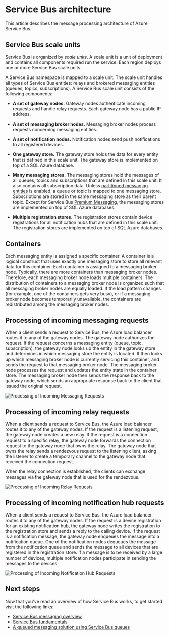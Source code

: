 <properties 
   pageTitle="Service Bus architecture | Microsoft Azure"
   description="Describes the message processing architecture of Azure Service Bus."
   services="service-bus"
   documentationCenter="na"
   authors="sethmanheim"
   manager="timlt"
   editor="tysonn" />
<tags 
   ms.service="service-bus"
   ms.devlang="na"
   ms.topic="get-started-article"
   ms.tgt_pltfrm="na"
   ms.workload="na"
   ms.date="03/09/2016"
   ms.author="sethm" />

# Service Bus architecture

This article describes the message processing architecture of Azure Service Bus.

## Service Bus scale units

Service Bus is organized by *scale units*. A scale unit is a unit of deployment and contains all components required run the service. Each region deploys one or more Service Bus scale units.

A Service Bus namespace is mapped to a scale unit. The scale unit handles all types of Service Bus entities: relays and brokered messaging entities (queues, topics, subscriptions). A Service Bus scale unit consists of the following components:

- **A set of gateway nodes.** Gateway nodes authenticate incoming requests and handle relay requests. Each gateway node has a public IP address.

- **A set of messaging broker nodes.** Messaging broker nodes process requests concerning messaging entities.

- **A set of notification nodes.** Notification nodes send push notifications to all registered devices.

- **One gateway store.** The gateway store holds the data for every entity that is defined in this scale unit. The gateway store is implemented on top of a SQL Azure database.

- **Many messaging stores.** The messaging stores hold the messages of all queues, topics and subscriptions that are defined in this scale unit. It also contains all subscription data. Unless [partitioned messaging entities](service-bus-partitioning.md) is enabled, a queue or topic is mapped to one messaging store. Subscriptions are stored in the same messaging store as their parent topic. Except for Service Bus [Premium Messaging](service-bus-premium-messaging.md), the messaging stores are implemented on top of SQL Azure databases.

- **Multiple registration stores.** The registration stores contain device registrations for all notification hubs that are defined in this scale unit. The registration stores are implemented on top of SQL Azure databases.

## Containers

Each messaging entity is assigned a specific container. A container is a logical construct that uses exactly one messaging store to store all relevant data for this container. Each container is assigned to a messaging broker node. Typically, there are more containers than messaging broker nodes. Therefore, each messaging broker node loads multiple containers. The distribution of containers to a messaging broker node is organized such that all messaging broker nodes are equally loaded. If the load pattern changes (for example, one of the containers gets very busy), or if a messaging broker node becomes temporarily unavailable, the containers are redistributed among the messaging broker nodes.

## Processing of incoming messaging requests

When a client sends a request to Service Bus, the Azure load balancer routes it to any of the gateway nodes. The gateway node authorizes the request. If the request concerns a messaging entity (queue, topic, subscription), the gateway node looks up the entity in the gateway store and determines in which messaging store the entity is located. It then looks up which messaging broker node is currently servicing this container, and sends the request to that messaging broker node. The messaging broker node processes the request and updates the entity state in the container store. The messaging broker node then sends the response back to the gateway node, which sends an appropriate response back to the client that issued the original request.

![Processing of Incoming Messaging Requests](./media/service-bus-architecture/IC690644.png)

## Processing of incoming relay requests

When a client sends a request to Service Bus, the Azure load balancer routes it to any of the gateway nodes. If the request is a listening request, the gateway node creates a new relay. If the request is a connection request to a specific relay, the gateway node forwards the connection request to the gateway node that owns the relay. The gateway node that owns the relay sends a rendezvous request to the listening client, asking the listener to create a temporary channel to the gateway node that received the connection request.

When the relay connection is established, the clients can exchange messages via the gateway node that is used for the rendezvous.

![Processing of Incoming Relay Requests](./media/service-bus-architecture/IC690645.png)

## Processing of incoming notification hub requests

When a client sends a request to Service Bus, the Azure load balancer routes it to any of the gateway nodes. If the request is a device registration for an existing notification hub, the gateway node writes the registration to the registration store and sends a reply to the calling device. If the request is a notification message, the gateway node enqueues the message into a notification queue. One of the notification nodes dequeues the message from the notification queue and sends the message to all devices that are registered in the registration store. If a message is to be received by a large number of devices, multiple notification nodes participate in sending the messages to the devices.

![Processing of Incoming Notification Hub Requests](./media/service-bus-architecture/IC690646.png)

## Next steps

Now that you've read an overview of how Service Bus works, to get started visit the following links:

- [Service Bus messaging overview](service-bus-messaging-overview.md)
- [Service Bus fundamentals](service-bus-fundamentals-hybrid-solutions.md)
- [A queued messaging solution using Service Bus queues](service-bus-dotnet-multi-tier-app-using-service-bus-queues.md)
